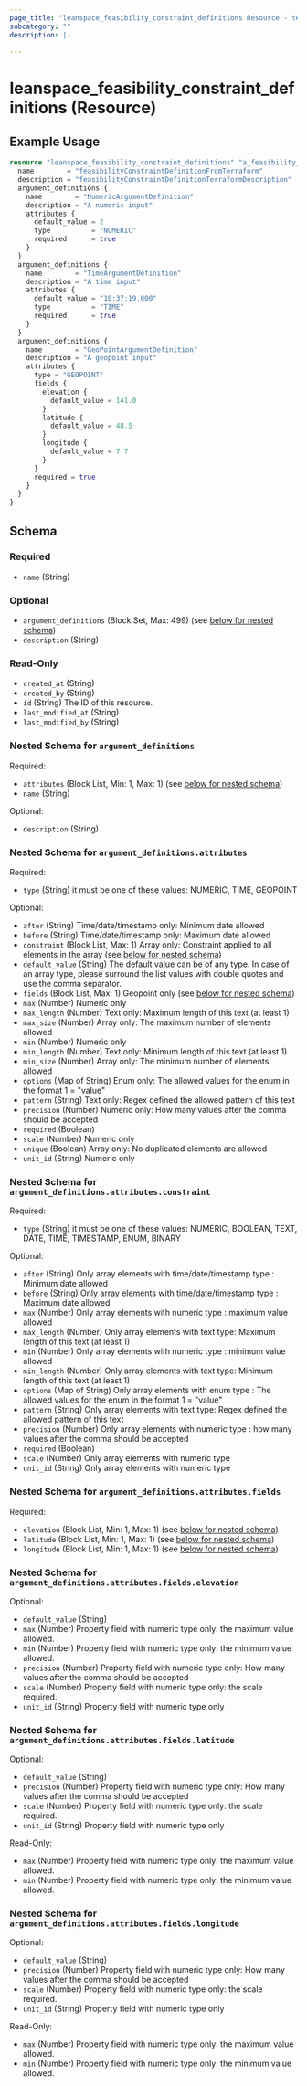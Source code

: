 ```yaml
---
page_title: "leanspace_feasibility_constraint_definitions Resource - terraform-provider-leanspace"
subcategory: ""
description: |-
  
---
```


# leanspace_feasibility_constraint_definitions (Resource)



## Example Usage

```terraform
resource "leanspace_feasibility_constraint_definitions" "a_feasibility_constraint_definition" {
  name        = "feasibilityConstraintDefinitionFromTerraform"
  description = "feasibilityConstraintDefinitionTerraformDescription"
  argument_definitions {
    name        = "NumericArgumentDefinition"
    description = "A numeric input"
    attributes {
      default_value = 2
      type          = "NUMERIC"
      required      = true
    }
  }
  argument_definitions {
    name        = "TimeArgumentDefinition"
    description = "A time input"
    attributes {
      default_value = "10:37:19.000"
      type          = "TIME"
      required      = true
    }
  }
  argument_definitions {
    name        = "GeoPointArgumentDefinition"
    description = "A geopoint input"
    attributes {
      type = "GEOPOINT"
      fields {
        elevation {
          default_value = 141.0
        }
        latitude {
          default_value = 48.5
        }
        longitude {
          default_value = 7.7
        }
      }
      required = true
    }
  }
}
```

<!-- schema generated by tfplugindocs -->
## Schema

### Required

- `name` (String)

### Optional

- `argument_definitions` (Block Set, Max: 499) (see [below for nested schema](#nestedblock--argument_definitions))
- `description` (String)

### Read-Only

- `created_at` (String)
- `created_by` (String)
- `id` (String) The ID of this resource.
- `last_modified_at` (String)
- `last_modified_by` (String)

<a id="nestedblock--argument_definitions"></a>
### Nested Schema for `argument_definitions`

Required:

- `attributes` (Block List, Min: 1, Max: 1) (see [below for nested schema](#nestedblock--argument_definitions--attributes))
- `name` (String)

Optional:

- `description` (String)

<a id="nestedblock--argument_definitions--attributes"></a>
### Nested Schema for `argument_definitions.attributes`

Required:

- `type` (String) it must be one of these values: NUMERIC, TIME, GEOPOINT

Optional:

- `after` (String) Time/date/timestamp only: Minimum date allowed
- `before` (String) Time/date/timestamp only: Maximum date allowed
- `constraint` (Block List, Max: 1) Array only: Constraint applied to all elements in the array (see [below for nested schema](#nestedblock--argument_definitions--attributes--constraint))
- `default_value` (String) The default value can be of any type. In case of an array type, please surround the list values with double quotes and use the comma separator.
- `fields` (Block List, Max: 1) Geopoint only (see [below for nested schema](#nestedblock--argument_definitions--attributes--fields))
- `max` (Number) Numeric only
- `max_length` (Number) Text only: Maximum length of this text (at least 1)
- `max_size` (Number) Array only: The maximum number of elements allowed
- `min` (Number) Numeric only
- `min_length` (Number) Text only: Minimum length of this text (at least 1)
- `min_size` (Number) Array only: The minimum number of elements allowed
- `options` (Map of String) Enum only: The allowed values for the enum in the format 1 = "value"
- `pattern` (String) Text only: Regex defined the allowed pattern of this text
- `precision` (Number) Numeric only: How many values after the comma should be accepted
- `required` (Boolean)
- `scale` (Number) Numeric only
- `unique` (Boolean) Array only: No duplicated elements are allowed
- `unit_id` (String) Numeric only

<a id="nestedblock--argument_definitions--attributes--constraint"></a>
### Nested Schema for `argument_definitions.attributes.constraint`

Required:

- `type` (String) it must be one of these values: NUMERIC, BOOLEAN, TEXT, DATE, TIME, TIMESTAMP, ENUM, BINARY

Optional:

- `after` (String) Only array elements with time/date/timestamp type : Minimum date allowed
- `before` (String) Only array elements with time/date/timestamp type : Maximum date allowed
- `max` (Number) Only array elements with numeric type : maximum value allowed
- `max_length` (Number) Only array elements with text type: Maximum length of this text (at least 1)
- `min` (Number) Only array elements with numeric type : minimum value allowed
- `min_length` (Number) Only array elements with text type: Minimum length of this text (at least 1)
- `options` (Map of String) Only array elements with enum type : The allowed values for the enum in the format 1 = "value"
- `pattern` (String) Only array elements with text type: Regex defined the allowed pattern of this text
- `precision` (Number) Only array elements with numeric type : how many values after the comma should be accepted
- `required` (Boolean)
- `scale` (Number) Only array elements with numeric type
- `unit_id` (String) Only array elements with numeric type


<a id="nestedblock--argument_definitions--attributes--fields"></a>
### Nested Schema for `argument_definitions.attributes.fields`

Required:

- `elevation` (Block List, Min: 1, Max: 1) (see [below for nested schema](#nestedblock--argument_definitions--attributes--fields--elevation))
- `latitude` (Block List, Min: 1, Max: 1) (see [below for nested schema](#nestedblock--argument_definitions--attributes--fields--latitude))
- `longitude` (Block List, Min: 1, Max: 1) (see [below for nested schema](#nestedblock--argument_definitions--attributes--fields--longitude))

<a id="nestedblock--argument_definitions--attributes--fields--elevation"></a>
### Nested Schema for `argument_definitions.attributes.fields.elevation`

Optional:

- `default_value` (String)
- `max` (Number) Property field with numeric type only: the maximum value allowed.
- `min` (Number) Property field with numeric type only: the minimum value allowed.
- `precision` (Number) Property field with numeric type only: How many values after the comma should be accepted
- `scale` (Number) Property field with numeric type only: the scale required.
- `unit_id` (String) Property field with numeric type only


<a id="nestedblock--argument_definitions--attributes--fields--latitude"></a>
### Nested Schema for `argument_definitions.attributes.fields.latitude`

Optional:

- `default_value` (String)
- `precision` (Number) Property field with numeric type only: How many values after the comma should be accepted
- `scale` (Number) Property field with numeric type only: the scale required.
- `unit_id` (String) Property field with numeric type only

Read-Only:

- `max` (Number) Property field with numeric type only: the maximum value allowed.
- `min` (Number) Property field with numeric type only: the minimum value allowed.


<a id="nestedblock--argument_definitions--attributes--fields--longitude"></a>
### Nested Schema for `argument_definitions.attributes.fields.longitude`

Optional:

- `default_value` (String)
- `precision` (Number) Property field with numeric type only: How many values after the comma should be accepted
- `scale` (Number) Property field with numeric type only: the scale required.
- `unit_id` (String) Property field with numeric type only

Read-Only:

- `max` (Number) Property field with numeric type only: the maximum value allowed.
- `min` (Number) Property field with numeric type only: the minimum value allowed.
